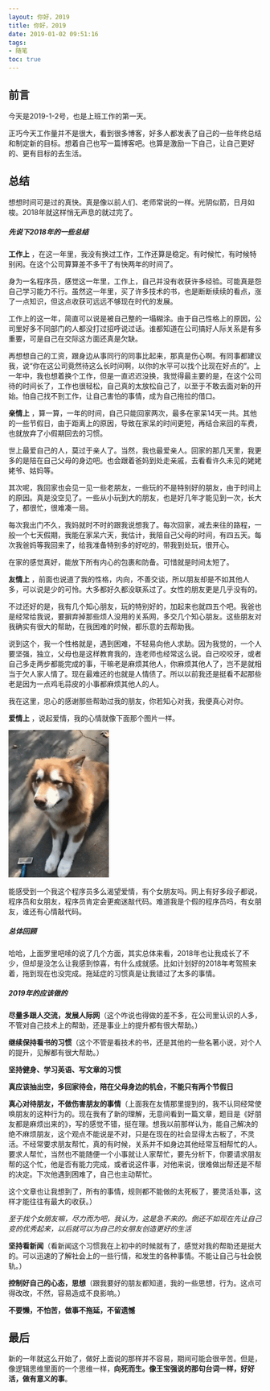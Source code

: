 ```yaml
---
layout: 你好，2019
title: 你好，2019
date: 2019-01-02 09:51:16
tags:
- 随笔
toc: true
---
```


## 前言

今天是2019-1-2号，也是上班工作的第一天。

正巧今天工作量并不是很大，看到很多博客，好多人都发表了自己的一些年终总结和制定新的目标。想着自己也写一篇博客吧。也算是激励一下自己，让自己更好的、更有目标的去生活。

<!--more--> 

## 总结

想想时间可是过的真快。真是像以前人们、老师常说的一样。光阴似箭，日月如梭。2018年就这样悄无声息的就过完了。

##### 先说下2018年的一些总结

**工作上** ，在这一年里，我没有换过工作，工作还算是稳定。有时候忙，有时候特别闲。在这个公司算算差不多干了有快两年的时间了。

身为一名程序员，感觉这一年里，工作上，自己并没有收获许多经验。可能真是怨自己学习能力不行。虽然这一年里，买了许多技术的书，也是断断续续的看点，涨了一点知识，但这点收获可远远不够现在时代的发展。

工作上的这一年，简直可以说是被自己整的一塌糊涂。由于自己性格上的原因，公司里好多不同部门的人都没打过招呼说过话。谁都知道在公司搞好人际关系是有多重要，可是自己在交际这方面还真是欠缺。

再想想自己的工资，跟身边从事同行的同事比起来，那真是伤心啊。有同事都建议我，说“你在这公司竟然待这么长时间啊，以你的水平可以找个比现在好点的”。上一年中，我也想着换个工作，但是一直迟迟没换，我觉得最主要的是，在这个公司待的时间长了，工作也很轻松，自己真的太放松自己了，以至于不敢去面对新的开始。怕自己找不到工作，让自己害怕的事情，成为自己拖拉的借口。

**亲情上** ，算一算，一年的时间，自己只能回家两次，最多在家呆14天一共。其他的一些节假日，由于距离上的原因，导致在家呆的时间更短，再结合来回的车费，也就放弃了小假期回去的习惯。

世上最爱自己的人，莫过于亲人了。当然，我也最爱亲人。回家的那几天里，我更多的是陪在自己父母的身边吧。也会跟着爸妈到处走亲戚，去看看许久未见的姥姥姥爷、姑妈等。

其次呢，我回家也会见一见一些老朋友，一些玩的不是特别好的朋友，由于时间上的原因。真是没空见了。一些从小玩到大的朋友，也是好几年才能见到一次，长大了，都很忙，很难凑一局。

每次我出门不久，我妈就时不时的跟我说想我了。每次回家，减去来往的路程，一般一个七天假期，我能在家呆六天，我估计，我陪自己父母的时间，有四五天。每次我爸妈等我回来了，给我准备特别多的好吃的，带我到处玩，很开心。

在家的感觉真好，能放下所有内心的包裹和防备。可惜就是时间太短了。

**友情上** ，前面也说道了我的性格，内向，不善交谈，所以朋友却是不如其他人多，可以说是少的可怜。大多都好久都没联系过了。女性的朋友更是几乎没有的。

不过还好的是，我有几个知心朋友，玩的特别好的，加起来也就四五个吧。我爸也是经常给我说，要摒弃掉那些烦人没用的关系网，多交几个知心朋友。这些朋友对我确实有很大的帮助，在我困难的时候，都乐意的去帮助我。

说到这个，我一个性格就是，遇到困难，不轻易向他人求助。因为我觉的，一个人要坚强，独立，父母也是这样教育我的，连老师也经常这么说。自己咬咬牙，或者自己多走两步都能完成的事，干嘛老是麻烦其他人，你麻烦其他人了，岂不是就相当于欠人家人情了。现在最难还的也就是人情债了。所以以前我还是挺看不起那些老是因为一点鸡毛蒜皮的小事都麻烦其他人的人。

我在这里，忠心的感谢那些帮助过我的朋友，你若知心对我，我便真心对你。

**爱情上** ，说起爱情，我的心情就像下面那个图片一样。



![哎呀，图片跑丢了](你好，2019/weep_dog.jpg)

能感受到一个我这个程序员多么渴望爱情，有个女朋友吗。网上有好多段子都说，程序员和女朋友，程序员肯定会更痴迷敲代码。难道我是个假的程序员吗，有女朋友，谁还有心情敲代码。

##### 总体回顾

哈哈，上面罗里吧嗦的说了几个方面，其实总体来看，2018年也让我成长了不少，但却是没怎么让我感到惊喜，有什么成就感。比如计划好的2018年考驾照来着，拖到现在也没完成。拖延症的习惯真是让我错过了太多的事情。

##### 2019年的应该做的

**尽量多跟人交流，发展人际网**（这个咋说也得做的差不多，在公司里认识的人多，不管对自己技术上的帮助，还是事业上的提升都有很大帮助。）

**继续保持看书的习惯**（这个不管是看技术的书，还是其他的一些名著小说，对个人的提升，见解都有很大帮助。）

**坚持健身、学习英语、写文章的习惯**

**真应该抽出空，多回家待会，陪在父母身边的机会，不能只有两个节假日**

**真心对待朋友，不做伤害朋友的事情**（上面我在友情那里提到的，我不认同经常使唤朋友的这种行为的。现在我有了新的理解，无意间看到一篇文章，题目是《好朋友都是麻烦出来的》，写的感觉不错，挺在理。想我以前那样认为，能自己解决的绝不麻烦朋友，这个观点不能说是不对，只是在现在的社会显得太古板了，不灵活。不经常要求朋友帮忙，真的有时候，关系并不如身边其他经常互相帮忙的人。要求人帮忙，当然也不能随便一个小事就让人家帮忙，要先分析下，你要请求朋友帮的这个忙，他是否有能力完成，或者说这件事，对他来说，很难做出帮还是不帮的决定。下次他遇到困难了，自己也主动帮忙。

这个文章也让我想到了，所有的事情，规则都不能做的太死板了，要灵活处事，这样才能往往有最大的收获。）

*至于找个女朋友嘛，尽力而为吧，我认为，这是急不来的。倒还不如现在先让自己变的优秀起来，以后就可以为自己的女朋友创造更好的生活*

**坚持看新闻**（看新闻这个习惯我在上初中的时候就有了，感觉对我的帮助还是挺大的。可以迅速的了解社会上的一些行情，和发生的各种事情。不能让自己与社会脱轨。）

**控制好自己的心态，思想**（跟我要好的朋友都知道，我的一些思想，行为。这点可得改改，不然，容易造成不良影响。）

**不要懒，不怕苦，做事不拖延，不留遗憾**

## 最后

新的一年就这么开始了，做好上面说的那样并不容易，期间可能会很辛苦。但是，像逻辑思维里面的一个思维一样，**向死而生。像王宝强说的那句台词一样，好好活，做有意义的事**。